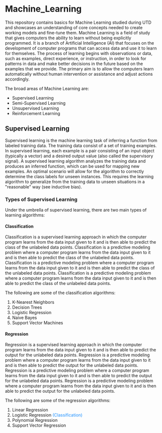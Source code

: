 # Machine_Learning

This repository contains basics for Machine Learning studied during UTD and showcases an understanding of core concepts needed to create working models and fine-tune them. Machine Learning is a field of study that gives computers the ability to learn without being explicitly programmed. It is a branch of Artificial Intelligence (AI) that focuses on the development of computer programs that can access data and use it to learn for themselves. The process of learning begins with observations or data, such as examples, direct experience, or instruction, in order to look for patterns in data and make better decisions in the future based on the examples that we provide. The primary aim is to allow the computers learn automatically without human intervention or assistance and adjust actions accordingly.

The broad areas of Machine Learning are:

* Supervised Learning
* Semi-Supervised Learning
* Unsupervised Learning
* Reinforcement Learning

## Supervised Learning

Supervised learning is the machine learning task of inferring a function from labeled training data. The training data consist of a set of training examples. In supervised learning, each example is a pair consisting of an input object (typically a vector) and a desired output value (also called the supervisory signal). A supervised learning algorithm analyzes the training data and produces an inferred function, which can be used for mapping new examples. An optimal scenario will allow for the algorithm to correctly determine the class labels for unseen instances. This requires the learning algorithm to generalize from the training data to unseen situations in a "reasonable" way (see inductive bias).

### Types of Supervised Learning

Under the umbrella of supervised learning, there are two main types of learning algorithms:

#### Classification

Classification is a supervised learning approach in which the computer program learns from the data input given to it and is then able to predict the class of the unlabeled data points. Classification is a predictive modeling problem where a computer program learns from the data input given to it and is then able to predict the class of the unlabeled data points. Classification is a predictive modeling problem where a computer program learns from the data input given to it and is then able to predict the class of the unlabeled data points. Classification is a predictive modeling problem where a computer program learns from the data input given to it and is then able to predict the class of the unlabeled data points.

The following are some of the classification algorithms:

1. K-Nearest Neighbors
2. Decision Trees
3. Logistic Regression
4. Naive Bayes
5. Support Vector Machines

#### Regression

Regression is a supervised learning approach in which the computer program learns from the data input given to it and is then able to predict the output for the unlabeled data points. Regression is a predictive modeling problem where a computer program learns from the data input given to it and is then able to predict the output for the unlabeled data points. Regression is a predictive modeling problem where a computer program learns from the data input given to it and is then able to predict the output for the unlabeled data points. Regression is a predictive modeling problem where a computer program learns from the data input given to it and is then able to predict the output for the unlabeled data points.

The following are some of the regression algorithms:

1. Linear Regression
2. Logistic Regression <font color = "dodgerblue">(Classification) </font>
3. Polynomial Regression
4. Support Vector Regression 